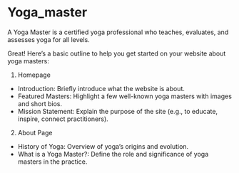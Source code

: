 # Yoga_master

A Yoga Master is a certified yoga professional who teaches, evaluates, and assesses yoga for all levels.

Great! Here’s a basic outline to help you get started on your website about yoga masters:

 1. Homepage
   - Introduction: Briefly introduce what the website is about.
   - Featured Masters: Highlight a few well-known yoga masters with images and short bios.
   - Mission Statement: Explain the purpose of the site (e.g., to educate, inspire, connect practitioners).

 2. About Page
   - History of Yoga: Overview of yoga’s origins and evolution.
   - What is a Yoga Master?: Define the role and significance of yoga masters in the practice.









